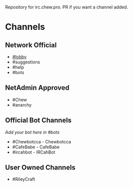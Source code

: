 Repository for irc.chew.pro. PR if you want a channel added.

# Channels

## Network Official
- [#lobby](channels/lobby)
- #suggestions
- #help
- #bots

## NetAdmin Approved
- #Chew
- #anarchy

## Official Bot Channels
_Add your bot here in #bots_
- #Chewbotcca - Chewbotcca
- #CafeBabe - CafeBabe
- #ircahbot - IRCahBot

## User Owned Channels
- #RileyCraft
